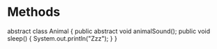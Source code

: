 # Methods
abstract class Animal {   public abstract void animalSound();   public void sleep() {     System.out.println("Zzz");   } }
